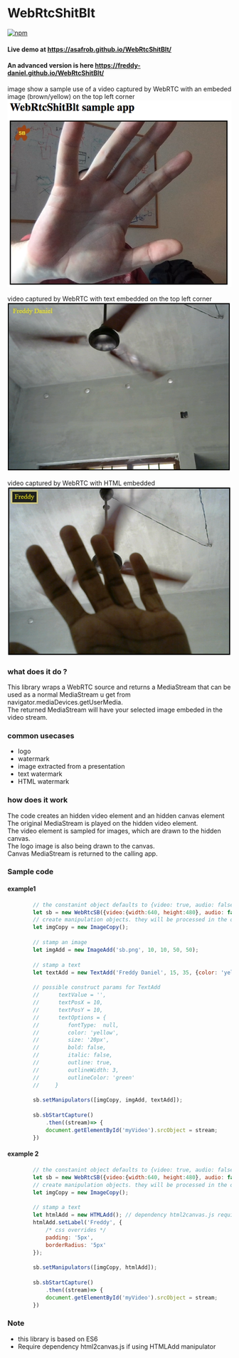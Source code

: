 # WebRtcShitBlt

[![npm](https://img.shields.io/npm/v/npm.svg)](https://www.npmjs.com/package/webrtcshitblt)
#### Live demo at https://asafrob.github.io/WebRtcShitBlt/
#### An advanced version is here https://freddy-daniel.github.io/WebRtcShitBlt/
image show a sample use of a video captured by WebRTC with an embeded image (brown/yellow) on the top left corner<br/>
![alt text](preview.png "sample screen of using the lib with default image")

video captured by WebRTC with text embedded on the top left corner<br/>
![alt text](preview2.png "sample screen of using the lib with text (TextAdd)")

video captured by WebRTC with HTML embedded<br/>
![alt text](preview3.png "sample screen of using the lib with HTML (HTMLAdd)")

### what does it do ?
This library wraps a WebRTC source and returns a MediaStream that can be used as a normal MediaStream u get from navigator.mediaDevices.getUserMedia.<br/>
The returned MediaStream will have your selected image embeded in the video stream.

### common usecases
* logo
* watermark
* image extracted from a presentation
* text watermark
* HTML watermark

### how does it work
The code creates an hidden video element and an hidden canvas element<br/>
The original MediaStream is played on the hidden video element.<br/>
The video element is sampled for images, which are drawn to the hidden canvas.<br/>
The logo image is also being drawn to the canvas.<br/>
Canvas MediaStream is returned to the calling app.

### Sample code
#### example1
```javascript
        // the constanint object defaults to {video: true, audio: false} but to save u the echo...
        let sb = new WebRtcSB({video:{width:640, height:480}, audio: false});
        // create manipulation objects. they will be processed in the order you supply them.
        let imgCopy = new ImageCopy();

        // stamp an image
        let imgAdd = new ImageAdd('sb.png', 10, 10, 50, 50);

        // stamp a text
        let textAdd = new TextAdd('Freddy Daniel', 15, 35, {color: 'yellow', size: '30px'});
        
        // possible construct params for TextAdd
        //      textValue = '',
        //      textPosX = 10,
        //      textPosY = 10,
        //      textOptions = {
        //         fontType:  null,
        //         color: 'yellow',
        //         size: '20px',
        //         bold: false,
        //         italic: false,
        //         outline: true, 
        //         outlineWidth: 3,
        //         outlineColor: 'green'
        //     }

        sb.setManipulators([imgCopy, imgAdd, textAdd]);

        sb.sbStartCapture()
            .then((stream)=> {
            document.getElementById('myVideo').srcObject = stream;
        })
```
#### example 2
```javascript
        // the constanint object defaults to {video: true, audio: false} but to save u the echo...
        let sb = new WebRtcSB({video:{width:640, height:480}, audio: false});
        // create manipulation objects. they will be processed in the order you supply them.
        let imgCopy = new ImageCopy();

        // stamp a text
        let htmlAdd = new HTMLAdd(); // dependency html2canvas.js required to use this manipulator
        htmlAdd.setLabel('Freddy', {
            /* css overrides */
            padding: '5px',
            borderRadius: '5px'
        });

        sb.setManipulators([imgCopy, htmlAdd]);

        sb.sbStartCapture()
            .then((stream)=> {
            document.getElementById('myVideo').srcObject = stream;
        })
```

### Note
* this library is based on ES6
* Require dependency html2canvas.js if using HTMLAdd manipulator
